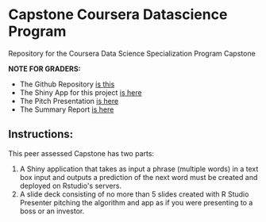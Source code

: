 # Capstone Coursera Datascience Program
Repository for the Coursera Data Science Specialization Program Capstone  

**NOTE FOR GRADERS:**  
- The Github Repository [is this](https://github.com/fjavierGIT/Capstone_Coursera_Datascience)  
- The Shiny App for this project [is here](https://fjavierangoy.shinyapps.io/WordPredictoR)  
- The Pitch Presentation [is here](http://rpubs.com/FJAngoy/wpred_fjag)  
- The Summary Report [is here](http://rpubs.com/FJAngoy/362544)  

## Instructions: 
This peer assessed Capstone has two parts:  
1. A Shiny application that takes as input a phrase (multiple words) in a text box input and outputs a prediction of the next word must be created and deployed on Rstudio's servers.  
2. A slide deck consisting of no more than 5 slides created with R Studio Presenter pitching the algorithm and app as if you were presenting to a boss or an investor.  
